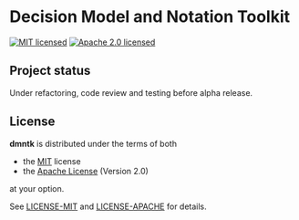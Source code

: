 # Decision Model and Notation Toolkit

[![MIT licensed][mit-badge]][mit-url]
[![Apache 2.0 licensed][apache-badge]][apache-url]

[mit-badge]: https://img.shields.io/badge/License-MIT-blue.svg
[mit-url]: LICENSE-MIT
[apache-badge]: https://img.shields.io/badge/License-Apache%202.0-blue.svg
[apache-url]: LICENSE-APACHE

## Project status

Under refactoring, code review and testing before alpha release.

## License

**dmntk** is distributed under the terms of both

- the [MIT](LICENSE-MIT) license
- the [Apache License](LICENSE-APACHE) (Version 2.0)

at your option.

See [LICENSE-MIT](LICENSE-MIT) and [LICENSE-APACHE](LICENSE-APACHE) for details.



